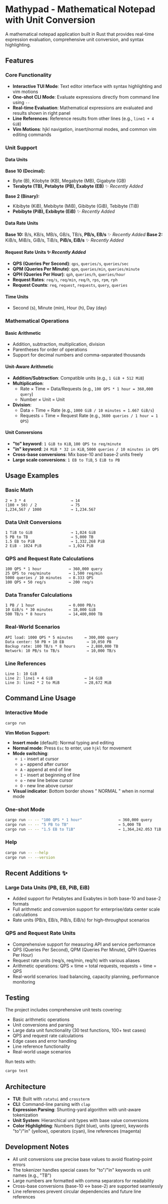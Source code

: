 # Mathypad - Mathematical Notepad with Unit Conversion

A mathematical notepad application built in Rust that provides real-time expression evaluation, comprehensive unit conversion, and syntax highlighting.

## Features

### Core Functionality
- **Interactive TUI Mode**: Text editor interface with syntax highlighting and vim motions
- **One-shot CLI Mode**: Evaluate expressions directly from command line using `--`
- **Real-time Evaluation**: Mathematical expressions are evaluated and results shown in right panel
- **Line References**: Reference results from other lines (e.g., `line1 + 4 GiB`)
- **Vim Motions**: hjkl navigation, insert/normal modes, and common vim editing commands

### Unit Support

#### Data Units
**Base 10 (Decimal):**
- Byte (B), Kilobyte (KB), Megabyte (MB), Gigabyte (GB)
- **Terabyte (TB), Petabyte (PB), Exabyte (EB)** ✨ *Recently Added*

**Base 2 (Binary):**
- Kibibyte (KiB), Mebibyte (MiB), Gibibyte (GiB), Tebibyte (TiB)
- **Pebibyte (PiB), Exbibyte (EiB)** ✨ *Recently Added*

#### Data Rate Units
**Base 10:** B/s, KB/s, MB/s, GB/s, TB/s, **PB/s, EB/s** ✨ *Recently Added*
**Base 2:** KiB/s, MiB/s, GiB/s, TiB/s, **PiB/s, EiB/s** ✨ *Recently Added*

#### Request Rate Units ✨ *Recently Added*
- **QPS (Queries Per Second)**: `qps`, `queries/s`, `queries/sec`
- **QPM (Queries Per Minute)**: `qpm`, `queries/min`, `queries/minute`
- **QPH (Queries Per Hour)**: `qph`, `queries/h`, `queries/hour`
- **Request Rates**: `req/s`, `req/min`, `req/h`, `rps`, `rpm`, `rph`
- **Request Counts**: `req`, `request`, `requests`, `query`, `queries`

#### Time Units
- Second (s), Minute (min), Hour (h), Day (day)

### Mathematical Operations

#### Basic Arithmetic
- Addition, subtraction, multiplication, division
- Parentheses for order of operations
- Support for decimal numbers and comma-separated thousands

#### Unit-Aware Arithmetic
- **Addition/Subtraction**: Compatible units (e.g., `1 GiB + 512 MiB`)
- **Multiplication**: 
  - Rate × Time = Data/Requests (e.g., `100 QPS * 1 hour = 360,000 query`)
  - Number × Unit = Unit
- **Division**: 
  - Data ÷ Time = Rate (e.g., `1000 GiB / 10 minutes = 1.667 GiB/s`)
  - Requests ÷ Time = Request Rate (e.g., `3600 queries / 1 hour = 1 QPS`)

#### Unit Conversions
- **"to" keyword**: `1 GiB to KiB`, `100 QPS to req/minute`
- **"in" keyword**: `24 MiB * 32 in KiB`, `5000 queries / 10 minutes in QPS`
- **Cross-base conversions**: Mix base-10 and base-2 units freely
- **Large scale conversions**: `1 EB to TiB`, `5 EiB to PB`

## Usage Examples

### Basic Math
```
2 + 3 * 4                    → 14
(100 + 50) / 2               → 75
1,234,567 / 1000             → 1,234.567
```

### Data Unit Conversions
```
1 TiB to GiB                 → 1,024 GiB
5 PB to TB                   → 5,000 TB
1.5 EB to PiB                → 1,332,268 PiB
2 EiB - 1024 PiB            → 1,024 PiB
```

### QPS and Request Rate Calculations
```
100 QPS * 1 hour            → 360,000 query
25 QPS to req/minute        → 1,500 req/min
5000 queries / 10 minutes   → 8.333 QPS
100 QPS + 50 req/s          → 200 req/s
```

### Data Transfer Calculations
```
1 PB / 1 hour               → 0.000 PB/s
10 GiB/s * 30 minutes       → 18,000 GiB
500 TB/s * 8 hours          → 14,400,000 TB
```

### Real-World Scenarios
```
API load: 1000 QPS * 5 minutes     → 300,000 query
Data center: 50 PB + 10 EB          → 10,050 PB
Backup rate: 100 TB/s * 8 hours     → 2,880,000 TB
Network: 10 PB/s to TB/s            → 10,000 TB/s
```

### Line References
```
Line 1: 10 GiB
Line 2: line1 + 4 GiB              → 14 GiB
Line 3: line2 * 2 to MiB           → 28,672 MiB
```

## Command Line Usage

### Interactive Mode
```bash
cargo run
```

**Vim Motion Support:**
- **Insert mode** (default): Normal typing and editing
- **Normal mode**: Press `Esc` to enter, use `hjkl` for movement
- **Mode switching**: 
  - `i` - insert at cursor
  - `a` - append after cursor  
  - `A` - append at end of line
  - `I` - insert at beginning of line
  - `o` - new line below cursor
  - `O` - new line above cursor
- **Visual indicator**: Bottom border shows " NORMAL " when in normal mode

### One-shot Mode
```bash
cargo run -- -- "100 QPS * 1 hour"                → 360,000 query
cargo run -- -- "5 PB to TB"                      → 5,000 TB
cargo run -- -- "1.5 EB to TiB"                   → 1,364,242.053 TiB
```

### Help
```bash
cargo run -- --help
cargo run -- --version
```

## Recent Additions ✨

### Large Data Units (PB, EB, PiB, EiB)
- Added support for Petabytes and Exabytes in both base-10 and base-2 formats
- Full arithmetic and conversion support for enterprise/data center scale calculations
- Rate units (PB/s, EB/s, PiB/s, EiB/s) for high-throughput scenarios

### QPS and Request Rate Units
- Comprehensive support for measuring API and service performance
- QPS (Queries Per Second), QPM (Queries Per Minute), QPH (Queries Per Hour)
- Request rate units (req/s, req/min, req/h) with various aliases
- Arithmetic operations: QPS × time = total requests, requests ÷ time = QPS
- Real-world scenarios: load balancing, capacity planning, performance monitoring

## Testing

The project includes comprehensive unit tests covering:
- Basic arithmetic operations
- Unit conversions and parsing
- Large data unit functionality (30 test functions, 100+ test cases)
- QPS and request rate calculations
- Edge cases and error handling
- Line reference functionality
- Real-world usage scenarios

Run tests with:
```bash
cargo test
```

## Architecture

- **TUI**: Built with `ratatui` and `crossterm`
- **CLI**: Command-line parsing with `clap`
- **Expression Parsing**: Shunting-yard algorithm with unit-aware tokenization
- **Unit System**: Hierarchical unit types with base value conversions
- **Color Highlighting**: Numbers (light blue), units (green), keywords "to"/"in" (yellow), operators (cyan), line references (magenta)

## Development Notes

- All unit conversions use precise base values to avoid floating-point errors
- The tokenizer handles special cases for "to"/"in" keywords vs unit names (e.g., "TB")
- Large numbers are formatted with comma separators for readability
- Cross-base conversions (base-10 ↔ base-2) are supported seamlessly
- Line references prevent circular dependencies and future line references
